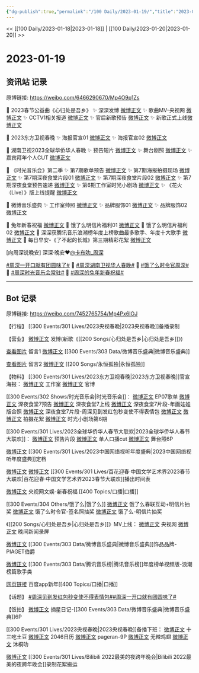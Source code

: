 ```yaml
---
{"dg-publish":true,"permalink":"/100 Daily/2023-01-19/","title":"2023-01-19","created":"2023-01-21T15:03:30.000+08:00","updated":"2023-02-26T00:50:27.000+08:00"}
---
```



<< [[100 Daily/2023-01-18\|2023-01-18]] | [[100 Daily/2023-01-20\|2023-01-20]] >>

# 2023-01-19

## 资讯站 记录

原博链接: https://weibo.com/6466290670/Mp4O9p1Zs

💫 2023春节公益曲《心归处是吾乡》
✨ 深深发博 [微博正文](https://m.weibo.cn/6466290670/4859762942938398)
✨ 歌曲MV-央视网 [微博正文](https://m.weibo.cn/6466290670/4859752515633295)
✨ CCTV1相关报道 [微博正文](https://m.weibo.cn/6466290670/4859765069187355)
✨ 官后新歌预告 [微博正文](https://m.weibo.cn/6466290670/4859541692616204)
✨ 新歌正式上线[微博正文](https://m.weibo.cn/6466290670/4859787567169957)

💫 2023东方卫视春晚
✨ 海报官宣01 [微博正文](https://m.weibo.cn/6466290670/4859569929193315)
✨ 海报官宣02 [微博正文](https://m.weibo.cn/6466290670/4859578833963486)

💫 湖南卫视2023全球华侨华人春晚
✨ 预告短片 [微博正文](https://m.weibo.cn/6466290670/4859698484087855)
✨ 舞台剧照 [微博正文](https://m.weibo.cn/6466290670/4859740313621018)
✨ 嘉宾拜年个人CUT [微博正文](https://m.weibo.cn/6466290670/4859722929012830)

💫 《时光音乐会》第二季
✨ 第7期歌单预告 [微博正文](https://m.weibo.cn/6466290670/4859654758730016)
✨ 第7期海报拍摄现场 [微博正文](https://m.weibo.cn/6466290670/4859728708509425)
✨ 第7期深夜食堂片段01 [微博正文](https://m.weibo.cn/6466290670/4859602493248108)
✨ 第7期深夜食堂片段02 [微博正文](https://m.weibo.cn/6466290670/4859601713631915)
✨ 第7期深夜食堂预告速递 [微博正文](https://m.weibo.cn/6466290670/4859579156661028)
✨ 第6期工作室时光小剧场 [微博正文](https://m.weibo.cn/6466290670/4859723268229368)
✨ 《花火（Live）》版上线提醒 [微博正文](https://m.weibo.cn/6466290670/4859570642751792)

💫 微博音乐盛典
✨ 工作室帅照 [微博正文](https://m.weibo.cn/6466290670/4859540501172847)
✨ 品牌服饰01 [微博正文](https://m.weibo.cn/6466290670/4859731954634403)
✨ 品牌服饰02 [微博正文](https://m.weibo.cn/6466290670/4859665656319981)

💫 兔年新春祝福 [微博正文](https://m.weibo.cn/6466290670/4859626757822049)
💫 饿了么明信片福利01 [微博正文](https://m.weibo.cn/6466290670/4859729178528956)
💫 饿了么明信片福利02 [微博正文](https://m.weibo.cn/6466290670/4859601272444000)
💫 深深获腾讯音乐浪潮榜年度上榜歌曲最多歌手、年度十大歌手 [微博正文](https://m.weibo.cn/6466290670/4859729974659529)
💫 每日早安-《了不起的长城》第三期精彩花絮 [微博正文](https://m.weibo.cn/6466290670/4859521963132275)

[向周深说晚安]
深深·晚安❤️[@卡布叻_周深](https://weibo.com/n/%E5%8D%A1%E5%B8%83%E5%8F%BB_%E5%91%A8%E6%B7%B1)

[#周深一开口就有团圆味了#](https://s.weibo.com/weibo?q=%23%E5%91%A8%E6%B7%B1%E4%B8%80%E5%BC%80%E5%8F%A3%E5%B0%B1%E6%9C%89%E5%9B%A2%E5%9C%86%E5%91%B3%E4%BA%86%23) 🎵 [#周深湖南卫视华人春晚#](https://s.weibo.com/weibo?q=%23%E5%91%A8%E6%B7%B1%E6%B9%96%E5%8D%97%E5%8D%AB%E8%A7%86%E5%8D%8E%E4%BA%BA%E6%98%A5%E6%99%9A%23) 🎵 [#饿了么时令官周深#](https://s.weibo.com/weibo?q=%23%E9%A5%BF%E4%BA%86%E4%B9%88%E6%97%B6%E4%BB%A4%E5%AE%98%E5%91%A8%E6%B7%B1%23) 🎵 [#周深时光音乐会常驻#](https://s.weibo.com/weibo?q=%23%E5%91%A8%E6%B7%B1%E6%97%B6%E5%85%89%E9%9F%B3%E4%B9%90%E4%BC%9A%E5%B8%B8%E9%A9%BB%23) 🎵 [#周深的兔年新春祝福#](https://s.weibo.com/weibo?q=%23%E5%91%A8%E6%B7%B1%E7%9A%84%E5%85%94%E5%B9%B4%E6%96%B0%E6%98%A5%E7%A5%9D%E7%A6%8F%23)

---
## Bot 记录

原博链接: https://weibo.com/7452765754/Mp4Px6IOJ

【行程】
[[300 Events/301 Lives/2023央视春晚\|2023央视春晚]]备播录制

【营业】
[微博正文](https://m.weibo.cn/1736988591/4859761893575949) 发博(新歌《[[200 Songs/心归处是吾乡\|心归处是吾乡]]》)

[查看图片](https://wx3.sinaimg.cn/large/0088n2Pggy1ha9dt16ybzj30u00ougq9.jpg) 留言1 [微博正文](https://m.weibo.cn/1736988591/4859382037223658) [[300 Events/303 Data/微博音乐盛典\|微博音乐盛典]]

[查看图片](https://wx1.sinaimg.cn/large/0088n2Pggy1ha9dt6sr70j30u011d45q.jpg) 留言2 [微博正文](https://m.weibo.cn/1736988591/4858476608100134) [[200 Songs/永恒孤独\|永恒孤独]]

【物料】
[[300 Events/301 Lives/2023东方卫视春晚\|2023东方卫视春晚]]官宣海报：
[微博正文](https://m.weibo.cn/7478855230/4859563331554039) 工作室
[微博正文](https://m.weibo.cn/3154827593/4859570687576838) 官博

[[300 Events/302 Shows/时光音乐会\|时光音乐会]]：
[微博正文](https://m.weibo.cn/7703778879/4859653236199506) EP07歌单
[微博正文](https://m.weibo.cn/7703778879/4859569132536661) 深夜食堂7预告
[微博正文](https://m.weibo.cn/1663088660/4859639596325603) 深夜食堂7上线
[微博正文](https://m.weibo.cn/7703778879/4859596106106610) 深夜食堂7片段-年画娃娃版合照
[微博正文](https://m.weibo.cn/7703778879/4859595602268702) 深夜食堂7片段-周深见到发红包秒变使不得表情包
[微博正文](https://m.weibo.cn/7144482233/4859574039615773) [微博正文](https://m.weibo.cn/1917085564/4859604301515328) 拍摄花絮
[微博正文](https://m.weibo.cn/7478855230/4859720105989870) 时光小剧场第6期

[[300 Events/301 Lives/2023全球华侨华人春节大联欢\|2023全球华侨华人春节大联欢]]：
[微博正文](https://m.weibo.cn/5785156131/4859692759391326) 预告片段
[微博正文](https://m.weibo.cn/6466290670/4859722929012830) 单人口播cut
[微博正文](https://m.weibo.cn/5785156131/4859736799314996) 舞台照6P

[微博正文](https://m.weibo.cn/7408066931/4859608609596645) [[300 Events/301 Lives/2023中国网络视听年度盛典\|2023中国网络视听年度盛典]]定档

[微博正文](https://m.weibo.cn/3171364240/4859566531809379) [微博正文](https://m.weibo.cn/1943724947/4859573040580142) [[300 Events/301 Lives/百花迎春·中国文学艺术界2023春节大联欢\|百花迎春·中国文学艺术界2023春节大联欢]]播出时间表

[微博正文](https://m.weibo.cn/7735105675/4859623553636945) 央视网文娱-新春祝福 [[400 Topics/口播\|口播]]

[[300 Events/304 Others/饿了么\|饿了么]]
[微博正文](https://m.weibo.cn/1282440983/4859593338129334) 饿了么春联互动+明信片抽奖
[微博正文](https://m.weibo.cn/7756461320/4859655988449337) 饿了么时令官-签名照抽奖
[微博正文](https://m.weibo.cn/5117812753/4859660480022695) 饿了么-明信片抽奖

《[[200 Songs/心归处是吾乡\|心归处是吾乡]]》MV上线：
[微博正文](https://m.weibo.cn/3266943013/4859750623740234) 央视网
[微博正文](https://m.weibo.cn/5659306081/4859753451227909) 晚间新闻录屏

[微博正文](https://m.weibo.cn/2043491874/4859650379876943) [[300 Events/303 Data/微博音乐盛典\|微博音乐盛典]]饰品品牌-PIAGET伯爵

[微博正文](https://m.weibo.cn/7530784115/4859687407978535) [[300 Events/303 Data/腾讯音乐榜\|腾讯音乐榜]]年度榜单视频版-浪潮榜篇歌手类

[网页链接](https://weibo.cn/sinaurl?u=https%3A%2F%2Fmbd.baidu.com%2Fnewspage%2Fdata%2Fvideoshare%3Fnid%3Dsv_12701278753163193556%26source%3Dsearch%26tpl%3Dsearch) 百度app新年[[400 Topics/口播\|口播]]

【话题】
[#周深见到发红包秒变使不得表情包#](https://s.weibo.com/weibo?q=%23%E5%91%A8%E6%B7%B1%E8%A7%81%E5%88%B0%E5%8F%91%E7%BA%A2%E5%8C%85%E7%A7%92%E5%8F%98%E4%BD%BF%E4%B8%8D%E5%BE%97%E8%A1%A8%E6%83%85%E5%8C%85%23)[#周深一开口就有团圆味了#](https://s.weibo.com/weibo?q=%23%E5%91%A8%E6%B7%B1%E4%B8%80%E5%BC%80%E5%8F%A3%E5%B0%B1%E6%9C%89%E5%9B%A2%E5%9C%86%E5%91%B3%E4%BA%86%23)

【饭拍】
[微博正文](https://m.weibo.cn/6859101100/4859580317701751) 摘星日记-[[300 Events/303 Data/微博音乐盛典\|微博音乐盛典]]6P

[[300 Events/301 Lives/2023央视春晚\|2023央视春晚]]备播下班：
[微博正文](https://m.weibo.cn/2321178365/4859760736474738) 十三吃土豆
[微博正文](https://m.weibo.cn/1308570033/4859759527725024) 2046日历
[微博正文](https://m.weibo.cn/7633014126/4859762548413120) pageran-9P
[微博正文](https://m.weibo.cn/7495641082/4859763014240870) 无辣鸡翅
[微博正文](https://m.weibo.cn/7412368999/4859762557062841) 沐桐叻

[微博正文](https://m.weibo.cn/1825651663/4859642218289031) [[300 Events/301 Lives/Bilibili 2022最美的夜跨年晚会\|Bilibili 2022最美的夜跨年晚会]]录制花絮搬运
